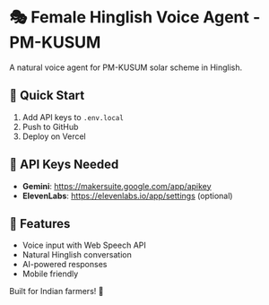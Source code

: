 ﻿# 🎭 Female Hinglish Voice Agent - PM-KUSUM

A natural voice agent for PM-KUSUM solar scheme in Hinglish.

## 🚀 Quick Start

1. Add API keys to `.env.local`
2. Push to GitHub
3. Deploy on Vercel

## 🔑 API Keys Needed

- **Gemini**: https://makersuite.google.com/app/apikey
- **ElevenLabs**: https://elevenlabs.io/app/settings (optional)

## 📱 Features

- Voice input with Web Speech API
- Natural Hinglish conversation
- AI-powered responses
- Mobile friendly

Built for Indian farmers! 🌾
